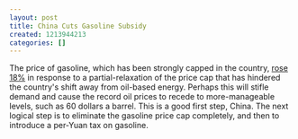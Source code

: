 ```yaml
---
layout: post
title: China Cuts Gasoline Subsidy
created: 1213944213
categories: []
---
```

The price of gasoline, which has been strongly capped in the country, <a href="http://www.reuters.com/article/businessNews/idUSL1981976320080619" rel="external">rose 18%</a> in response to a partial-relaxation of the price cap that has hindered the country's shift away from oil-based energy. Perhaps this will stifle demand and cause the record oil prices to recede to more-manageable levels, such as 60 dollars a barrel. This is a good first step, China. The next logical step is to eliminate the gasoline price cap completely, and then to introduce a per-Yuan tax on gasoline.
